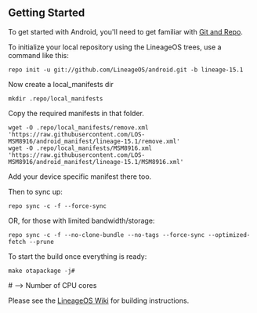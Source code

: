 Getting Started
---------------

To get started with Android, you'll need to get
familiar with [Git and Repo](https://source.android.com/source/using-repo.html).

To initialize your local repository using the LineageOS trees, use a command like this:

    repo init -u git://github.com/LineageOS/android.git -b lineage-15.1

Now create a local_manifests dir

    mkdir .repo/local_manifests

Copy the required manifests in that folder.

    wget -O .repo/local_manifests/remove.xml 'https://raw.githubusercontent.com/LOS-MSM8916/android_manifest/lineage-15.1/remove.xml'
    wget -O .repo/local_manifests/MSM8916.xml 'https://raw.githubusercontent.com/LOS-MSM8916/android_manifest/lineage-15.1/MSM8916.xml'
Add your device specific manifest there too.

Then to sync up:

    repo sync -c -f --force-sync

OR, for those with limited bandwidth/storage:

    repo sync -c -f --no-clone-bundle --no-tags --force-sync --optimized-fetch --prune

To start the build once everything is ready:

    make otapackage -j#
    
\# --> Number of CPU cores 

Please see the [LineageOS Wiki](https://wiki.lineageos.org/) for building instructions.

